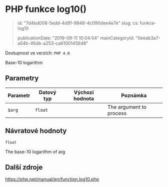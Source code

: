 PHP funkce log10()
==================

> id: "7d4bd008-5edd-4d91-9848-4c090dee4e7e"
> slug:
> 	cs: funkce-log10
> 
> publicationDate: "2019-09-11 10:04:04"
> mainCategoryId: "0eeab3a7-a54b-46db-a253-ca6100145648"

Dostupnost ve verzích: `PHP 4.0`

Base-10 logarithm


Parametry
--------------

| Parametr | Datový typ | Výchozí hodnota | Poznámka |
|-----|-----|-----|-----|
| `$arg` | `float` |  | The argument to process |


Návratové hodnoty
----------------

`float`

The base-10 logarithm of arg

Další zdroje
------------

https://php.net/manual/en/function.log10.php
